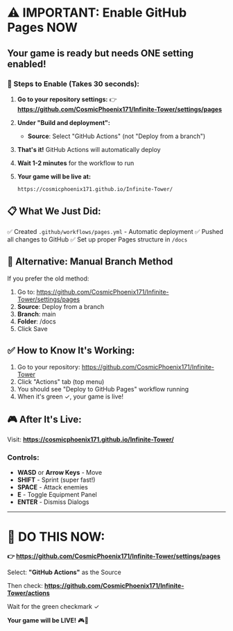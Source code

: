 # ⚠️ IMPORTANT: Enable GitHub Pages NOW

## Your game is ready but needs ONE setting enabled!

### 🔧 Steps to Enable (Takes 30 seconds):

1. **Go to your repository settings:**
   👉 **https://github.com/CosmicPhoenix171/Infinite-Tower/settings/pages**

2. **Under "Build and deployment":**
   - **Source**: Select "GitHub Actions" (not "Deploy from a branch")
   
3. **That's it!** GitHub Actions will automatically deploy

4. **Wait 1-2 minutes** for the workflow to run

5. **Your game will be live at:**
   ```
   https://cosmicphoenix171.github.io/Infinite-Tower/
   ```

## 📋 What We Just Did:

✅ Created `.github/workflows/pages.yml` - Automatic deployment
✅ Pushed all changes to GitHub
✅ Set up proper Pages structure in `/docs`

## 🎯 Alternative: Manual Branch Method

If you prefer the old method:

1. Go to: https://github.com/CosmicPhoenix171/Infinite-Tower/settings/pages
2. **Source**: Deploy from a branch
3. **Branch**: main
4. **Folder**: /docs
5. Click Save

## ✅ How to Know It's Working:

1. Go to your repository: https://github.com/CosmicPhoenix171/Infinite-Tower
2. Click "Actions" tab (top menu)
3. You should see "Deploy to GitHub Pages" workflow running
4. When it's green ✓, your game is live!

## 🎮 After It's Live:

Visit: **https://cosmicphoenix171.github.io/Infinite-Tower/**

### Controls:
- **WASD** or **Arrow Keys** - Move
- **SHIFT** - Sprint (super fast!)
- **SPACE** - Attack enemies
- **E** - Toggle Equipment Panel
- **ENTER** - Dismiss Dialogs

---

# 🚨 DO THIS NOW:

**👉 https://github.com/CosmicPhoenix171/Infinite-Tower/settings/pages**

Select: **"GitHub Actions"** as the Source

Then check: **https://github.com/CosmicPhoenix171/Infinite-Tower/actions**

Wait for the green checkmark ✓

**Your game will be LIVE!** 🎮🚀
